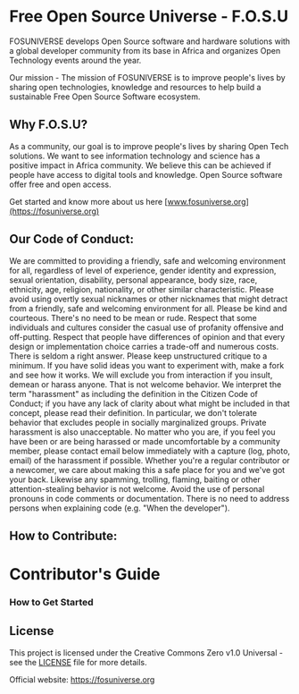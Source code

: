 # Free Open Source Universe - F.O.S.U

FOSUNIVERSE develops Open Source software and hardware solutions with a global developer community from its base in Africa and organizes Open Technology events around the year. 

Our mission - The mission of FOSUNIVERSE is to improve people's lives by sharing open technologies, knowledge and resources to 
help build a sustainable Free Open Source Software ecosystem.

## Why F.O.S.U? 
As a community, our goal is to improve people's lives by sharing Open Tech solutions. We want to see information technology and science has a positive impact in Africa community. We believe this can be achieved if people have access to digital tools and knowledge. Open Source software offer free and open access.

Get started and know more about us here [www.fosuniverse.org](https://fosuniverse.org)

## Our Code of Conduct:
We are committed to providing a friendly, safe and welcoming environment for all, regardless of level of experience, gender identity and expression, sexual orientation, disability, personal appearance, body size, race, ethnicity, age, religion, nationality, or other similar characteristic.
Please avoid using overtly sexual nicknames or other nicknames that might detract from a friendly, safe and welcoming environment for all.
Please be kind and courteous. There's no need to be mean or rude.
Respect that some individuals and cultures consider the casual use of profanity offensive and off-putting.
Respect that people have differences of opinion and that every design or implementation choice carries a trade-off and numerous costs. There is seldom a right answer.
Please keep unstructured critique to a minimum. If you have solid ideas you want to experiment with, make a fork and see how it works.
We will exclude you from interaction if you insult, demean or harass anyone. That is not welcome behavior. We interpret the term "harassment" as including the definition in the Citizen Code of Conduct; if you have any lack of clarity about what might be included in that concept, please read their definition. In particular, we don't tolerate behavior that excludes people in socially marginalized groups.
Private harassment is also unacceptable. No matter who you are, if you feel you have been or are being harassed or made uncomfortable by a community member, please contact email below immediately with a capture (log, photo, email) of the harassment if possible. Whether you're a regular contributor or a newcomer, we care about making this a safe place for you and we've got your back.
Likewise any spamming, trolling, flaming, baiting or other attention-stealing behavior is not welcome.
Avoid the use of personal pronouns in code comments or documentation. There is no need to address persons when explaining code (e.g. "When the developer").

## How to Contribute:

# Contributor's Guide

### How to Get Started

## License

This project is licensed under the Creative Commons Zero v1.0 Universal - see the [LICENSE](LICENSE) file for more details.

Official website: https://fosuniverse.org

